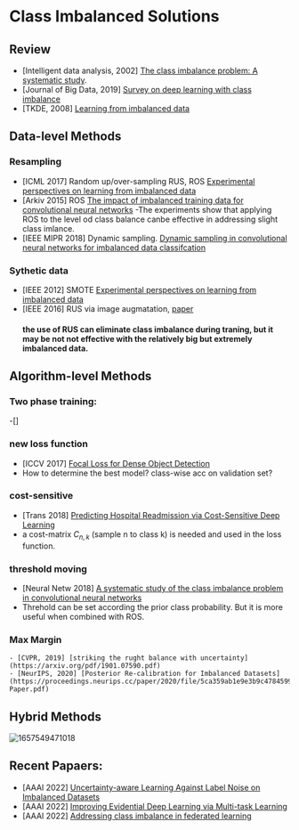 # Class Imbalanced Solutions

## Review
- [Intelligent data analysis, 2002] [The class imbalance problem: A systematic study](https://content.iospress.com/download/intelligent-data-analysis/ida00103?id=intelligent-data-analysis%2Fida00103).
- [Journal of Big Data, 2019] [Survey on deep learning with class imbalance](https://link.springer.com/content/pdf/10.1186/s40537-019-0192-5.pdf)
- [TKDE, 2008] [Learning from imbalanced data](https://ieeexplore.ieee.org/stamp/stamp.jsp?arnumber=5128907)
         
## Data-level Methods
 ### Resampling
   - [ICML 2017] Random up/over-sampling RUS, ROS [Experimental perspectives on learning from imbalanced data](https://dl.acm.org/doi/abs/10.1145/1273496.1273614)
   - [Arkiv 2015] ROS [The impact of imbalanced training data for convolutional neural networks](https://www.diva-portal.org/smash/get/diva2:811111/FULLTEXT01.pdf)
   -The experiments show that applying ROS to the level od class balance canbe effective in addressing slight class imlance.
   - [IEEE MIPR 2018] Dynamic sampling. [Dynamic sampling in convolutional neural networks for imbalanced data classifcation](https://ieeexplore.ieee.org/document/8396983)
### Sythetic data
 - [IEEE 2012] SMOTE [Experimental perspectives on learning from imbalanced data](https://ieeexplore.ieee.org/xpl/RecentIssue.jsp?punumber=3477)
 - [IEEE 2016] RUS via image augmatation, [paper](https://www.diva-portal.org/smash/get/diva2:811111/FULLTEXT01.pdf)
   #### the use of RUS can eliminate class imbalance during traning, but it may be not not effective with the relatively big but extremely imbalanced data. 


## Algorithm-level Methods
  ### Two phase training:
   -[]
  ### new loss function
  - [ICCV 2017]  [Focal Loss for Dense Object Detection](https://openaccess.thecvf.com/content_ICCV_2017/papers/Lin_Focal_Loss_for_ICCV_2017_paper.pdf)
  - How to determine the best model? class-wise acc on validation set?
  ### cost-sensitive
   - [Trans 2018]  [Predicting Hospital Readmission via Cost-Sensitive Deep Learning](https://ieeexplore.ieee.org/stamp/stamp.jsp?tp=&arnumber=8338085&tag=1)
   - a cost-matrix $C_{n,k}$ (sample n to class k) is needed and used in the loss function. 
  ### threshold moving 
   - [Neural Netw 2018] [A systematic study of the class imbalance problem in convolutional neural networks](https://www.sciencedirect.com/science/article/pii/S0893608018302107?via%3Dihub)
  - Threhold can be set according the prior class probability. But it is more useful when combined with ROS.
  ### Max Margin 
    - [CVPR, 2019] [striking the rught balance with uncertainty](https://arxiv.org/pdf/1901.07590.pdf)
    - [NeurIPS, 2020] [Posterior Re-calibration for Imbalanced Datasets](https://proceedings.neurips.cc/paper/2020/file/5ca359ab1e9e3b9c478459944a2d9ca5-Paper.pdf)
    
    
## Hybrid Methods

![1657549471018](https://user-images.githubusercontent.com/26398708/178287065-2a84dc8e-c937-42dd-9e86-04225850592e.png)


## Recent Papaers:
- [AAAI 2022] [Uncertainty-aware Learning Against Label Noise on Imbalanced Datasets](https://www.aaai.org/AAAI22Papers/AAAI-5530.HuangY.pdf)
- [AAAI 2022] [Improving Evidential Deep Learning via Multi-task Learning](https://www.aaai.org/AAAI22Papers/AAAI-2489.OhD.pdf)
- [AAAI 2022] [Addressing class imbalance in federated learning](https://ojs.aaai.org/index.php/AAAI/article/view/17219)


